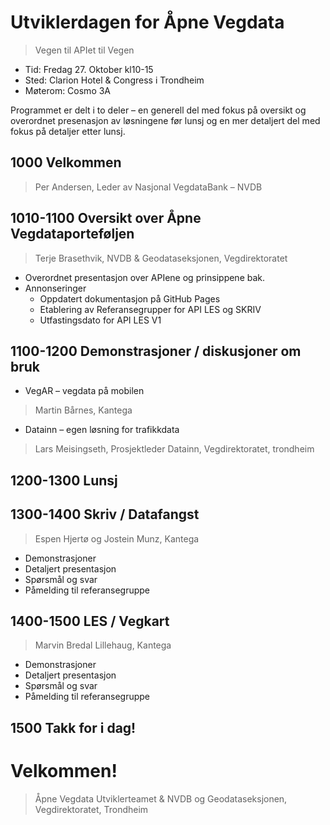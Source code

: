 # Utviklerdagen for Åpne Vegdata
> Vegen til APIet til Vegen


* Tid: Fredag 27. Oktober kl10-15
* Sted: Clarion Hotel & Congress i Trondheim
* Møterom: Cosmo 3A

Programmet er delt i to deler – en generell del med fokus på oversikt og overordnet presenasjon av løsningene før lunsj og en mer detaljert del med fokus på detaljer etter lunsj.


## 1000 Velkommen
>Per Andersen, Leder av Nasjonal VegdataBank – NVDB

## 1010-1100	Oversikt over Åpne Vegdataporteføljen
>Terje Brasethvik, NVDB & Geodataseksjonen, Vegdirektoratet

* Overordnet presentasjon over APIene og prinsippene bak.
* Annonseringer
  * Oppdatert dokumentasjon på GitHub Pages
  * Etablering av Referansegrupper for API LES og SKRIV
  * Utfastingsdato for API LES V1


## 1100-1200	Demonstrasjoner / diskusjoner om  bruk

* VegAR – vegdata på mobilen
>Martin Bårnes, Kantega

* Datainn – egen løsning for trafikkdata
>Lars Meisingseth, Prosjektleder Datainn, Vegdirektoratet, trondheim



## 1200-1300	Lunsj

## 1300-1400	Skriv / Datafangst
> Espen Hjertø og Jostein Munz, Kantega

* Demonstrasjoner
* Detaljert presentasjon
* Spørsmål og svar
* Påmelding til referansegruppe

## 1400-1500	LES / Vegkart
> Marvin Bredal Lillehaug, Kantega

* Demonstrasjoner
* Detaljert presentasjon
* Spørsmål og svar
* Påmelding til referansegruppe


## 1500	Takk for i dag!

# Velkommen!
> Åpne Vegdata Utviklerteamet &
> NVDB og Geodataseksjonen, Vegdirektoratet, Trondheim
